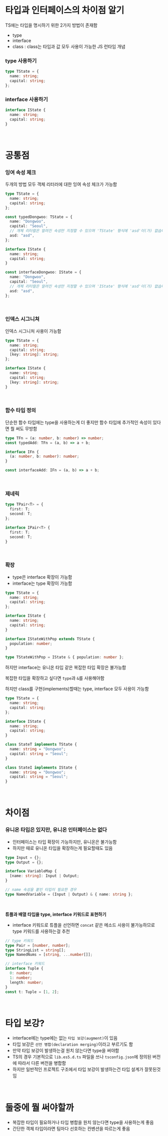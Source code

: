 # 타입과 인터페이스의 차이점 알기

TS에는 타입을 명시하기 위한 2가지 방법이 존재함

- type
- interface
- class : class는 타입과 값 모두 사용이 가능한 JS 런타임 개념

### type 사용하기

```ts
type TState = {
  name: string;
  capital: string;
};
```

### interface 사용하기

```ts
interface IState {
  name: string;
  capital: string;
}
```

<br/>

# 공통점

### 잉여 속성 체크

두개의 방법 모두 객체 리터러에 대한 잉여 속성 체크가 가능함

```ts
type TState = {
  name: string;
  capital: string;
};

const typedDongwoo: TState = {
  name: "Dongwoo",
  capital: "Seoul",
  // 개체 리터럴은 알려진 속성만 지정할 수 있으며 'TState' 형식에 'asd'이(가) 없습니다.
  asd: "asd",
};

interface IState {
  name: string;
  capital: string;
}

const interfaceDongwoo: IState = {
  name: "Dongwoo",
  capital: "Seoul",
  // 개체 리터럴은 알려진 속성만 지정할 수 있으며 'IState' 형식에 'asd'이(가) 없습니다.
  asd: "asd",
};
```

<br/>

### 인덱스 시그니쳐

인덱스 시그니처 사용이 가능함

```ts
type TState = {
  name: string;
  capital: string;
  [key: string]: string;
};

interface IState {
  name: string;
  capital: string;
  [key: string]: string;
}
```

<br/>

### 함수 타입 정의

단순한 함수 타입에는 type을 사용하는게 더 좋지만 함수 타입에 추가적인 속성이 있다면 뭘 써도 무방함

```ts
type TFn = (a: number, b: number) => number;
const typedAdd: TFn = (a, b) => a + b;

interface IFn {
  (a: number, b: number): number;
}

const interfaceAdd: IFn = (a, b) => a + b;
```

<br/>

### 제네릭

```ts
type TPair<T> = {
  first: T;
  second: T;
};

interface IPair<T> {
  first: T;
  second: T;
}
```

<br/>

### 확장

- type은 interface 확장이 가능함
- interface는 type 확장이 가능함

```ts
type TState = {
  name: string;
  capital: string;
};

interface IState {
  name: string;
  capital: string;
}

interface IStateWithPop extends TState {
  population: number;
}

type TStateWithPop = IState & { population: number };
```

하지만 interface는 유니온 타입 같은 복잡한 타입 확장은 불가능함

복잡한 타입을 확장하고 싶다면 `type`과 `&`를 사용해야함

하지만 class를 구현(implements)할때는 type, interface 모두 사용이 가능함

```ts
type TState = {
  name: string;
  capital: string;
};

interface IState {
  name: string;
  capital: string;
}

class StateT implements TState {
  name: string = "Dongwoo";
  capital: string = "Seoul";
}

class StateI implements IState {
  name: string = "Dongwoo";
  capital: string = "Seoul";
}
```

<br/>

# 차이점

### 유니온 타입은 있지만, 유니온 인터페이스는 없다

- 인터페이스는 타입 확장이 가능하지만, 유니온은 불가능함
- 하지만 때로 유니온 타입을 확장하는게 필요할때도 있음

```ts
type Input = {};
type Output = {};

interface VariableMap {
  [name: string]: Input | Output;
}

// name 속성을 붙인 타입이 필요한 경우
type NamedVariable = (Input | Output) & { name: string };
```

<br/>

**튜플과 배열 타입을 type, interface 키워드로 표현하기**

- interface 키워드로 튜플을 선언하면 `concat` 같은 메소드 사용이 불가능하므로 type 키워드를 사용하는걸 추천

```ts
// type 키워드
type Pair = [number, number];
type StringList = string[];
type NamedNums = [string, ...number[]];

// interface 키워드
interface Tuple {
  0: number;
  1: number;
  length: number;
}
const t: Tuple = [1, 2];
```

<br/>

# 타입 보강?

- interface에는 type에는 없는 `타입 보강(augment)`이 있음
- 타입 보강은 `선언 병합(declaration merging)`이라고 부르기도 함
- 만약 타입 보강이 발생하는걸 원치 않는다면 type을 써야함
- TS의 경우 기본적으로 `lib.es5.d.ts` 파일을 쓰나 `tsconfig.json`에 정의된 버전에 따라서 다른 버전을 병합함
- 하지만 일반적인 프로젝트 구조에서 타입 보강이 발생하는건 타입 설계가 잘못된것임

<br/>

# 둘중에 뭘 써야할까

- 복잡한 타입이 필요하거나 타입 병합을 원치 않는다면 type을 사용하는게 좋음
- 간단한 객체 타입이라면 팀마다 선호하는 컨벤션을 따르는게 좋음
